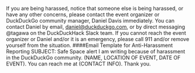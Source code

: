 If you are being harassed, notice that someone else is being harassed, or have any other concerns, please contact the event organizer or DuckDuckGo community manager, Daniel Davis immediately. You can contact Daniel by email, daniel@duckduckgo.com, or by direct messaging @tagawa on the DuckDuckHack Slack team. 
If you cannot reach the event organizer or Daniel and/or it is an emergency, please call 911 and/or remove yourself from the situation. 
####Email Template for Anti-Harassment Reporting
SUBJECT: Safe Space alert
I am writing because of harassment in the DuckDuckGo community. (NAME, LOCATION OF EVENT, DATE OF EVENT). 
You can reach me at (CONTACT INFO). Thank you.
